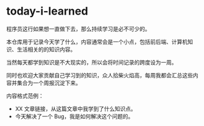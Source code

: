 # today-i-learned

程序员这行如果想一直做下去，那么持续学习是必不可少的。

本仓库用于记录今天学了什么，内容通常会是一个小点，包括前后端、计算机知识、生活相关的的知识内容。

当然每天都学到知识是不大现实的，所以会将时间记录的跨度设为一周。

同时也欢迎大家贡献自己学习到的知识，众人拾柴火焰高，每周我都会汇总这些内容并集合为一个周报沉淀下来。

内容格式范例：

- XX 文章链接，从这篇文章中我学到了什么知识点。
- 今天解决了一个 Bug，我是如何解决这个问题的。
